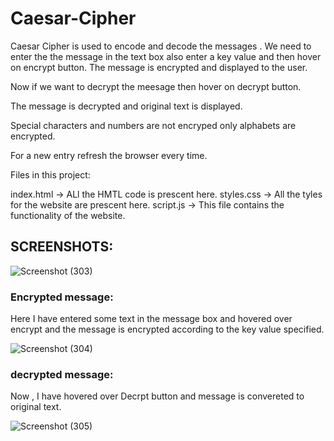 # Caesar-Cipher

Caesar Cipher is used to encode and decode the messages . We need to enter the the message in the text box also enter a key value and then hover on encrypt button.
The message is encrypted and displayed to the user.

Now if we want to decrypt the meesage then hover on decrypt button.

The message is decrypted and original text is displayed.

Special characters and numbers are not encryped only alphabets are encrypted.

For a new entry refresh the browser every time.

Files in this project:

index.html -> ALl the HMTL code is prescent here.
styles.css -> All the tyles for the website are prescent here.
script.js -> This file contains the functionality of the website.

## SCREENSHOTS:

![Screenshot (303)](https://user-images.githubusercontent.com/80022302/213633747-bc80d24f-4b82-43f2-b2c7-efd69df1acb3.png)

### Encrypted message:

Here I have entered some text in the message box and hovered over encrypt and the message is encrypted according to the key value specified.

![Screenshot (304)](https://user-images.githubusercontent.com/80022302/213633811-6cabb29d-c430-41d1-b603-0dfd3574f72c.png)

### decrypted message:

Now , I have hovered over Decrpt button and message is convereted to original text.

![Screenshot (305)](https://user-images.githubusercontent.com/80022302/213634058-586bce1d-8939-4b23-8c03-ec5c1009773f.png)

